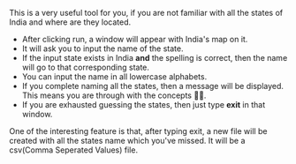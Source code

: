This is a very useful tool for you, if you are not familiar with all the states of India and where are they located.

- After clicking run, a window will appear with India's map on it.
- It will ask you to input the name of the state.
- If the input state exists in India <strong>and</strong> the spelling is correct, then the name will go to that corresponding state.
- You can input the name in all lowercase alphabets.
- If you complete naming all the states, then a message will be displayed. This means you are through with the concepts 💪💪.
- If you are exhausted guessing the states, then just type <strong>exit</strong> in that window.

One of the interesting feature is that, after typing exit, a new file will be created with all the states name which you've missed. It will be a csv(Comma Seperated Values) file.
